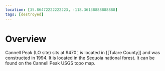 ```yaml
---
location: [35.86472222222223, -118.36138888888888]
tags: [destroyed]
---
```


# Overview

Cannell Peak (LO site) sits at 9470', is located in [[Tulare County]] and was constructed in 1994. It is located in the Sequoia national forest. It can be found on the Cannell Peak USGS topo map.

